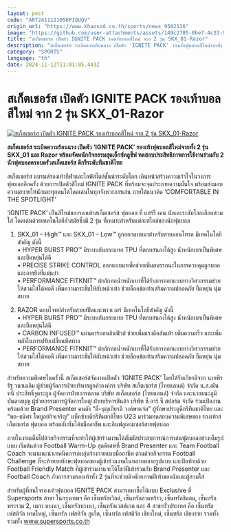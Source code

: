 ```yaml
---
layout: post
code: "ART2411121056PIQUQV"
origin_url: "https://www.khaosod.co.th/sports/news_9502126"
image: "https://github.com/user-attachments/assets/149c2785-0be7-4c33-9591-af0bc4726218"
title: "สเก็ตเชอร์ส เปิดตัว IGNITE PACK รองเท้าบอลสีใหม่ จาก 2 รุ่น SKX_01-Razor"
description: "สเก็ตเชอร์ส ระเบิดความร้อนแรง เปิดตัว 'IGNITE PACK' รองเท้าฟุตบอลสีใหม่จากทั้ง 2 รุ่น SKX_01 และ Razor พร้อมจัดหนักกิจกรรมสุดเอ็กซ์คลูซีฟ ทดสอบประสิทธิ"
category: "SPORTS"
language: "th"
date: 2024-11-12T11:01:05.443Z
---
```


# สเก็ตเชอร์ส เปิดตัว IGNITE PACK รองเท้าบอลสีใหม่ จาก 2 รุ่น SKX_01-Razor

[![สเก็ตเชอร์ส เปิดตัว IGNITE PACK รองเท้าบอลสีใหม่ จาก 2 รุ่น SKX_01-Razor](https://www.khaosod.co.th/wpapp/uploads/2024/11/d334c1439d434b5b8ae1e57f9411a7e5-1.jpeg "สเก็ตเชอร์ส เปิดตัว IGNITE PACK รองเท้าบอลสีใหม่ จาก 2 รุ่น SKX_01-Razor")](https://www.khaosod.co.th/wpapp/uploads/2024/11/d334c1439d434b5b8ae1e57f9411a7e5-1.jpeg)

**สเก็ตเชอร์ส ระเบิดความร้อนแรง เปิดตัว ‘IGNITE PACK’ รองเท้าฟุตบอลสีใหม่จากทั้ง 2 รุ่น SKX\_01 และ Razor พร้อมจัดหนักกิจกรรมสุดเอ็กซ์คลูซีฟ ทดสอบประสิทธิภาพการใช้งานร่วมกับ 2 นักฟุตบอลครอบครัวสเก็ตเชอร์ส ดีกรีระดับทีมชาติไทย**

สเก็ตเชอร์ส แบรนด์รองเท้ากีฬาและไลฟ์สไตล์ชั้นนำระดับโลก เดินหน้าสร้างความเร้าใจในวงการฟุตบอลอีกครั้ง ด้วยการเปิดตัวสีใหม่ IGNITE PACK ที่พร้อมจะจุดประกายความมั่นใจ พร้อมส่งมอบความสบายให้นักเตะทุกคนได้โดดเด่นในทุกจังหวะการเล่น ภายใต้แนวคิด ‘COMFORTABLE IN THE SPOTLIGHT’

‘IGNITE PACK’ เป็นสีใหม่ของรองเท้าสเก็ตเชอร์ส ฟุตบอล ที่ แฮร์รี่ เคน นักเตะระดับโลกเลือกสวมใส่ โดดเด่นด้วยเทคโนโลยีล้ำสมัยซึ่งมี 2 รุ่น ที่เหมาะสำหรับแต่ละสไตล์ของนักฟุตบอล

1) SKX\_01 – High™ และ SKX\_01 – Low™ ถูกออกแบบมาสำหรับสายคอนโทรล มีเทคโนโลยีสำคัญ ดังนี้  
• HYPER BURST PRO™ มีระบบกันกระแทก TPU ที่ตอบสนองได้สูง น้ำหนักเบาเป็นพิเศษ และยืดหยุ่นได้ดี  
• PRECISE STRIKE CONTROL ออกแบบมาเพื่อช่วยเพิ่มสมรรถนะในการควบคุมลูกบอลและการยิงที่แม่นยำ  
• PERFORMANCE FITKNIT™ ผ้าถักทอน้ำหนักเบาที่ได้รับการออกแบบทางวิศวกรรมช่วยให้สวมใส่ได้พอดี เพิ่มความกระชับให้กับหน้าเท้า ช่วยล็อคข้อเท้าเสริมความปลอดภัย ยืดหยุ่น นุ่มสบาย

2) RAZOR ตอบโจทย์สำหรับสายสปีดและพาวเวอร์ มีเทคโนโลยีสำคัญ ดังนี้  
• HYPER BURST PRO™ มีระบบกันกระแทก TPU ที่ตอบสนองได้สูง น้ำหนักเบาเป็นพิเศษ และยืดหยุ่นได้ดี  
• CARBON INFUSED™ แผ่นคาร์บอนอินฟิวส์ ช่วยเพิ่มแรงดีดส้นเท้า เพิ่มความเร็ว และเพิ่มพลังในการปรับเปลี่ยนทิศทาง  
• PERFORMANCE FITKNIT™ ผ้าถักทอน้ำหนักเบาที่ได้รับการออกแบบทางวิศวกรรมช่วยให้สวมใส่ได้พอดี เพิ่มความกระชับให้กับหน้าเท้า ช่วยล็อคข้อเท้าเสริมความปลอดภัย ยืดหยุ่น นุ่มสบาย

สำหรับความพิเศษในครั้งนี้ สเก็ตเชอร์สจัดงานเปิดตัว ‘IGNITE PACK’ โดยได้รับเกียรติจาก นายพีรรัฐ วนาเฉลิม ผู้ช่วยผู้จัดการฝ่ายบริหารลูกค้าองค์กร บริษัท สเก็ตเชอร์ส (ไทยแลนด์) จำกัด น.ส.ณันทนี ประสิทธิ์จูตระกูล ผู้จัดการฝ่ายการตลาด บริษัท สเก็ตเชอร์ส (ไทยแลนด์) จำกัด และนายธนะภูมิ บันดาลบุญ ผู้ช่วยกรรมการผู้จัดการใหญ่ ฝ่ายบริหารสินค้า บริษัท ซี อาร์ ซี สปอร์ต จำกัด ร่วมเปิดงาน พร้อมด้วย Brand Presenter คนดัง “ตี๋-บุญเกียรติ วงค์ษาแจ่ม” ผู้รักษาประตูดีกรีทีมชาติไทย และ “พล-ธนิศร ไพบูลย์กิจเจริญ” แบ็คซ้ายดีกรีทีมชาติไทย U23 มาร่วมทดสอบความพิเศษของ รองเท้าสเก็ตเชอร์ส ฟุตบอล พร้อมกับทีมโค้ชมืออาชีพ และอินฟลูเอนเซอร์สายฟุตบอล

ภายในงานเต็มไปด้วยกิจกรรมที่จะทำให้ผู้เข้าร่วมงานได้สัมผัสประสบการณ์การเล่นฟุตบอลอย่างเต็มรูปแบบ เริ่มต้นด้วย Football Warm-Up สุดพิเศษที่ Brand Presenter และ Team Football Coach จะมาแนะนำเทคนิคการอบอุ่นร่างกายแบบมืออาชีพ ตามด้วยกิจกรรม Football Challenge ที่จะท้าทายทักษะฟุตบอลของผู้เข้าร่วมงานในหลากหลายรูปแบบ และปิดท้ายด้วย Football Friendly Match ที่ผู้เข้าร่วมงานจะได้โชว์ฝีเท้าร่วมกับ Brand Presenter และ Football Coach กับการสวมรองเท้าทั้ง 2 รุ่นที่จะช่วยดึงศักยภาพฝีเท้าของนักเตะผู้สวมใส่

สำหรับผู้ที่สนใจรองเท้าฟุตบอล IGNITE PACK สามารถหาซื้อได้แบบ Exclusive ที่ Supersports สาขา ในกรุงเทพฯ คือ เซ็นทรัลเวิลด์, เซ็นทรัลลาดพร้าว, เซ็นทรัลชิดลม, เซ็นทรัลพระราม 2, เมกา บางนา, เซ็นทรัลบางนา, เซ็นทรัลเวสต์เกต และ 4 สาขาทั่วประเทศ คือ เซ็นทรัล เฟสติวัล หาดใหญ่, เซ็นทรัล เฟสติวัล ภูเก็ต, เซ็นทรัล เฟสติวัล เชียงใหม่, เซ็นทรัล เชียงราย รวมทั้ง รวมทั้ง www.supersports.co.th